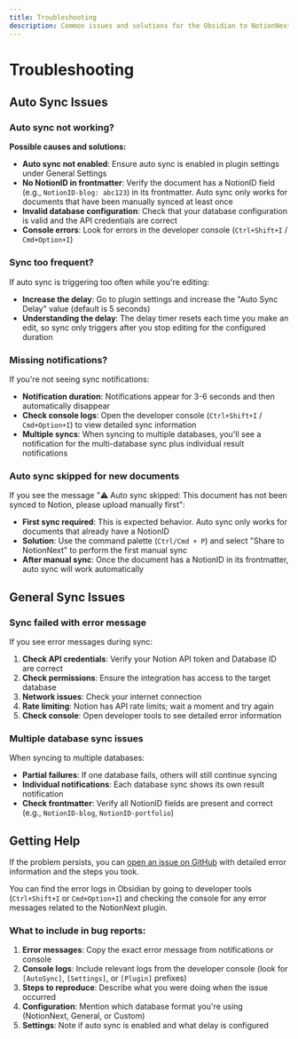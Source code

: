 ```yaml
---
title: Troubleshooting
description: Common issues and solutions for the Obsidian to NotionNext plugin
---
```


# Troubleshooting

## Auto Sync Issues

### Auto sync not working?

**Possible causes and solutions:**

- **Auto sync not enabled**: Ensure auto sync is enabled in plugin settings under General Settings
- **No NotionID in frontmatter**: Verify the document has a NotionID field (e.g., `NotionID-blog: abc123`) in its frontmatter. Auto sync only works for documents that have been manually synced at least once
- **Invalid database configuration**: Check that your database configuration is valid and the API credentials are correct
- **Console errors**: Look for errors in the developer console (`Ctrl+Shift+I` / `Cmd+Option+I`)

### Sync too frequent?

If auto sync is triggering too often while you're editing:

- **Increase the delay**: Go to plugin settings and increase the "Auto Sync Delay" value (default is 5 seconds)
- **Understanding the delay**: The delay timer resets each time you make an edit, so sync only triggers after you stop editing for the configured duration

### Missing notifications?

If you're not seeing sync notifications:

- **Notification duration**: Notifications appear for 3-6 seconds and then automatically disappear
- **Check console logs**: Open the developer console (`Ctrl+Shift+I` / `Cmd+Option+I`) to view detailed sync information
- **Multiple syncs**: When syncing to multiple databases, you'll see a notification for the multi-database sync plus individual result notifications

### Auto sync skipped for new documents

If you see the message "⚠️ Auto sync skipped: This document has not been synced to Notion, please upload manually first":

- **First sync required**: This is expected behavior. Auto sync only works for documents that already have a NotionID
- **Solution**: Use the command palette (`Ctrl/Cmd + P`) and select "Share to NotionNext" to perform the first manual sync
- **After manual sync**: Once the document has a NotionID in its frontmatter, auto sync will work automatically

## General Sync Issues

### Sync failed with error message

If you see error messages during sync:

1. **Check API credentials**: Verify your Notion API token and Database ID are correct
2. **Check permissions**: Ensure the integration has access to the target database
3. **Network issues**: Check your internet connection
4. **Rate limiting**: Notion has API rate limits; wait a moment and try again
5. **Check console**: Open developer tools to see detailed error information

### Multiple database sync issues

When syncing to multiple databases:

- **Partial failures**: If one database fails, others will still continue syncing
- **Individual notifications**: Each database sync shows its own result notification
- **Check frontmatter**: Verify all NotionID fields are present and correct (e.g., `NotionID-blog`, `NotionID-portfolio`)

## Getting Help

If the problem persists, you can [open an issue on GitHub](https://github.com/jxpeng98/obsidian-to-NotionNext/issues) with detailed error information and the steps you took.

You can find the error logs in Obsidian by going to developer tools (`Ctrl+Shift+I` or `Cmd+Option+I`) and checking the console for any error messages related to the NotionNext plugin.

### What to include in bug reports:

1. **Error messages**: Copy the exact error message from notifications or console
2. **Console logs**: Include relevant logs from the developer console (look for `[AutoSync]`, `[Settings]`, or `[Plugin]` prefixes)
3. **Steps to reproduce**: Describe what you were doing when the issue occurred
4. **Configuration**: Mention which database format you're using (NotionNext, General, or Custom)
5. **Settings**: Note if auto sync is enabled and what delay is configured
